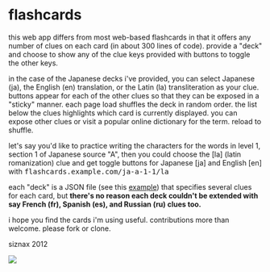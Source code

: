 # flashcards

this web app differs from most web-based flashcards in that it offers
any number of clues on each card (in about 300 lines of code). provide
a "deck" and choose to show any of the clue keys provided with buttons
to toggle the other keys.  

in the case of the Japanese decks i've provided, you can select
Japanese (ja), the English (en) translation, or the Latin (la)
transliteration as your clue. buttons appear for each of the other
clues so that they can be exposed in a "sticky" manner. each page load
shuffles the deck in random order. the list below the clues highlights
which card is currently displayed. you can expose other clues or visit
a popular online dictionary for the term. reload to shuffle.

let's say you'd like to practice writing the characters for the words
in level 1, section 1 of Japanese source "A", then you could choose
the [la] \(latin romanization\) clue and get toggle buttons for
Japanese [ja] and English [en] with
<tt>flashcards.example.com/ja-a-1-1/la</tt> 

each "deck" is a JSON file (see this
[example](https://github.com/siznax/flashcards/tree/master/static/decks))
that specifies several clues for each card, but **there's no reason each
deck couldn't be extended with say French (fr), Spanish (es), and
Russian (ru) clues too.**

i hope you find the cards i'm using useful. contributions more than
welcome. please fork or clone. 

siznax 2012


![](https://github.com/siznax/flashcards/raw/master/static/screen.png)



